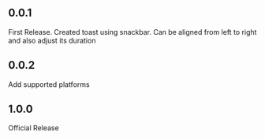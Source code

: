 ## 0.0.1
First Release. Created toast using snackbar. Can be aligned from left to right and also adjust its duration
## 0.0.2
Add supported platforms
## 1.0.0
Official Release